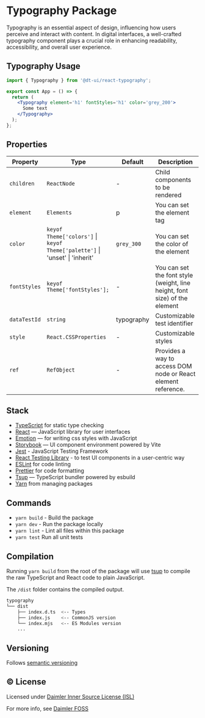 # Typography Package

Typography is an essential aspect of design, influencing how users perceive and interact with content. In digital interfaces, a well-crafted typography component plays a crucial role in enhancing readability, accessibility, and overall user experience.

## Typography Usage

```jsx
import { Typography } from '@dt-ui/react-typography';

export const App = () => {
  return (
    <Typography element='h1' fontStyles='h1' color='grey_200'>
      Some text
    </Typography>
  );
};
```

## Properties

| Property     | Type                                                                        | Default    | Description                                                                |
| ------------ | --------------------------------------------------------------------------- | ---------- | -------------------------------------------------------------------------- |
| `children`   | `ReactNode`                                                                 | -          | Child components to be rendered                                            |
| `element`    | `Elements`                                                                  | p          | You can set the element tag                                                |
| `color`      | `keyof Theme['colors']` \| `keyof Theme['palette']` \| 'unset' \| 'inherit' | `grey_300` | You can set the color of the element                                       |
| `fontStyles` | `keyof Theme['fontStyles'];`                                                | -          | You can set the font style (weight, line height, font size) of the element |
| `dataTestId` | `string`                                                                    | typography | Customizable test identifier                                               |
| `style`      | `React.CSSProperties`                                                       | -          | Customizable styles                                                        |
| `ref`        | `RefObject`                                                                 | -          | Provides a way to access DOM node or React element reference.              |

## Stack

- [TypeScript](https://www.typescriptlang.org/) for static type checking
- [React](https://reactjs.org/) — JavaScript library for user interfaces
- [Emotion](https://emotion.sh/docs/introduction) — for writing css styles with JavaScript
- [Storybook](https://storybook.js.org/) — UI component environment powered by Vite
- [Jest](https://jestjs.io/) - JavaScript Testing Framework
- [React Testing Library](https://testing-library.com/) - to test UI components in a user-centric way
- [ESLint](https://eslint.org/) for code linting
- [Prettier](https://prettier.io) for code formatting
- [Tsup](https://github.com/egoist/tsup) — TypeScript bundler powered by esbuild
- [Yarn](https://yarnpkg.com/) from managing packages

## Commands

- `yarn build` - Build the package
- `yarn dev` - Run the package locally
- `yarn lint` - Lint all files within this package
- `yarn test` Run all unit tests

## Compilation

Running `yarn build` from the root of the package will use [tsup](https://tsup.egoist.dev/) to compile the raw TypeScript and React code to plain JavaScript.

The `/dist` folder contains the compiled output.

```bash
typography
└── dist
    ├── index.d.ts  <-- Types
    ├── index.js    <-- CommonJS version
    └── index.mjs   <-- ES Modules version
    ...
```

## Versioning

Follows [semantic versioning](https://semver.org/)

## &copy; License

Licensed under [Daimler Inner Source License (ISL)](LICENSE.md)

For more info, see [Daimler FOSS](https://git.t3.daimlertruck.com/tbf/daimler-inner-source-license)
